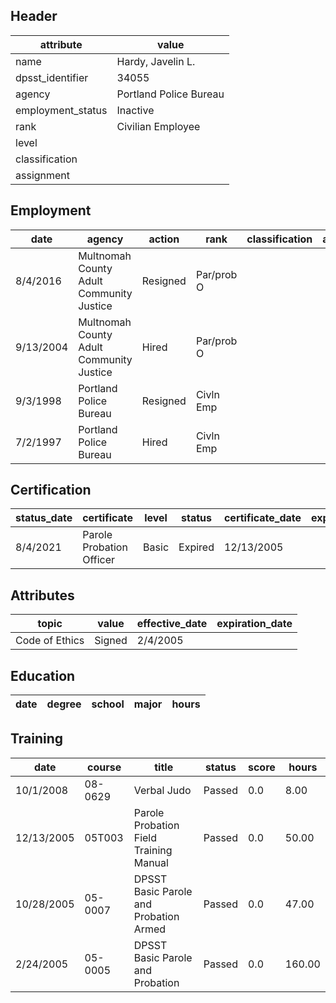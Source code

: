 ## Header
| attribute | value |
| --------- | ----- |
| name | Hardy, Javelin L. |
| dpsst_identifier | 34055 |
| agency | Portland Police Bureau |
| employment_status | Inactive |
| rank | Civilian Employee |
| level |  |
| classification |  |
| assignment |  |
## Employment
| date | agency | action | rank | classification | assignment |
| ---- | ------ | ------ | ---- | -------------- | ---------- |
| 8/4/2016 | Multnomah County Adult Community Justice | Resigned | Par/prob O |  |  |
| 9/13/2004 | Multnomah County Adult Community Justice | Hired | Par/prob O |  |  |
| 9/3/1998 | Portland Police Bureau | Resigned | Civln Emp |  |  |
| 7/2/1997 | Portland Police Bureau | Hired | Civln Emp |  |  |
## Certification
| status_date | certificate | level | status | certificate_date | expiration_date | probation_date |
| ----------- | ----------- | ----- | ------ | ---------------- | --------------- | -------------- |
| 8/4/2021 | Parole  Probation Officer | Basic | Expired | 12/13/2005 |  |  |
## Attributes
| topic | value | effective_date | expiration_date |
| ----- | ----- | -------------- | --------------- |
| Code of Ethics | Signed | 2/4/2005 |  |
## Education
| date | degree | school | major | hours |
| ---- | ------ | ------ | ----- | ----- |
## Training
| date | course | title | status | score | hours |
| ---- | ------ | ----- | ------ | ----- | ----- |
| 10/1/2008 | 08-0629 | Verbal Judo | Passed | 0.0 | 8.00 |
| 12/13/2005 | 05T003 | Parole  Probation Field Training Manual | Passed | 0.0 | 50.00 |
| 10/28/2005 | 05-0007 | DPSST Basic Parole and Probation Armed | Passed | 0.0 | 47.00 |
| 2/24/2005 | 05-0005 | DPSST Basic Parole and Probation | Passed | 0.0 | 160.00 |
